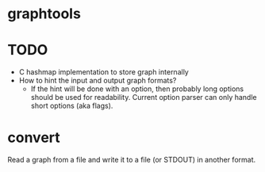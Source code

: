 # graphtools

# TODO
* C hashmap implementation to store graph internally
* How to hint the input and output graph formats?
  * If the hint will be done with an option, then probably long options should be used for readability. Current option parser can only handle short options (aka flags).

# convert
Read a graph from a file and write it to a file (or STDOUT) in another format.
